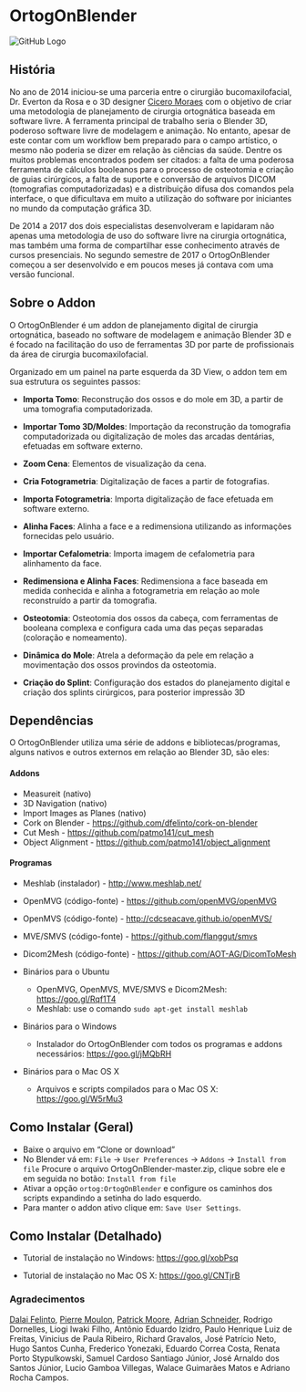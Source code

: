 **OrtogOnBlender**
==================
![GitHub Logo](http://www.ciceromoraes.com.br/ups/OrtogOnBlender.jpg)
<h2>História</h2>

No ano de 2014 iniciou-se uma parceria entre o cirurgião bucomaxilofacial, Dr. Everton da Rosa e o 3D designer [Cicero Moraes](http://www.ciceromoraes.com.br) com o objetivo de criar uma metodologia de planejamento de cirurgia ortognática baseada em software livre. A ferramenta principal de trabalho seria o Blender 3D, poderoso software livre de modelagem e animação. No entanto, apesar de este contar com um workflow bem preparado para o campo artístico, o mesmo não poderia se dizer em relação às ciências da saúde. Dentre os muitos problemas encontrados podem ser citados: a falta de uma poderosa ferramenta de cálculos booleanos para o processo de osteotomia e criação de guias cirúrgicos, a falta de suporte e conversão de  arquivos DICOM (tomografias computadorizadas) e a distribuição difusa dos comandos pela interface, o que  dificultava em muito a utilização do software por iniciantes no mundo da computação gráfica 3D.

De 2014 a 2017 dos dois especialistas desenvolveram e lapidaram não apenas uma metodologia de uso do software livre na cirurgia ortognática, mas também uma forma de compartilhar esse conhecimento através de cursos presenciais. No segundo semestre de 2017 o OrtogOnBlender começou a ser desenvolvido e em poucos meses já contava com uma versão funcional.

<h2>Sobre o Addon</h2>

O OrtogOnBlender é um addon de planejamento digital de cirurgia ortognática, baseado no software de modelagem e animação Blender 3D e é focado na facilitação do uso de ferramentas 3D por parte de profissionais da área de cirurgia bucomaxilofacial.

Organizado em um painel na parte esquerda da 3D View, o addon tem em sua estrutura os seguintes passos:

* **Importa Tomo**: Reconstrução dos ossos e do mole em 3D, a partir de uma tomografia computadorizada.

* **Importar Tomo 3D/Moldes**: Importação da reconstrução da tomografia computadorizada ou digitalização de moles das arcadas dentárias, efetuadas em software externo.

* **Zoom Cena**: Elementos de visualização da cena.

* **Cria Fotogrametria**: Digitalização de faces a partir de fotografias.

* **Importa Fotogrametria**: Importa digitalização de face efetuada em software externo.

* **Alinha  Faces**: Alinha a face e a redimensiona utilizando as informações fornecidas pelo usuário.

* **Importar Cefalometria**: Importa imagem de cefalometria para alinhamento da face.

* **Redimensiona e Alinha Faces**: Redimensiona a face baseada em medida conhecida e alinha a fotogrametria em relação ao mole reconstruído a partir da tomografia.

* **Osteotomia**: Osteotomia dos ossos da cabeça, com ferramentas de booleana complexa e configura cada uma das peças separadas (coloração e nomeamento).

* **Dinâmica do Mole**: Atrela a deformação da pele em relação a movimentação dos ossos provindos da osteotomia.

* **Criação do Splint**: Configuração dos estados do planejamento digital e criação dos splints cirúrgicos, para posterior impressão 3D

<h2>Dependências</h2>

O OrtogOnBlender utiliza uma série de addons e bibliotecas/programas, alguns nativos e outros externos em relação ao Blender 3D, são eles:

<h4>Addons</h4>

* Measureit (nativo)
* 3D Navigation (nativo)
* Import Images as Planes (nativo)
* Cork on Blender - https://github.com/dfelinto/cork-on-blender	
* Cut Mesh - https://github.com/patmo141/cut_mesh
* Object Alignment - https://github.com/patmo141/object_alignment

<h4>Programas</h4>

* Meshlab (instalador) - http://www.meshlab.net/
* OpenMVG (código-fonte) - https://github.com/openMVG/openMVG
* OpenMVS (código-fonte) - http://cdcseacave.github.io/openMVS/
* MVE/SMVS (código-fonte) - https://github.com/flanggut/smvs
* Dicom2Mesh (código-fonte) - https://github.com/AOT-AG/DicomToMesh

* Binários para o Ubuntu
	* OpenMVG, OpenMVS, MVE/SMVS e Dicom2Mesh: https://goo.gl/Rqf1T4
	* Meshlab: use o comando ```sudo apt-get install meshlab```

* Binários para o Windows
	* Instalador do OrtogOnBlender com todos os programas e addons necessários: https://goo.gl/jMQbRH

* Binários para o Mac OS X
	* Arquivos e scripts compilados para o Mac OS X: https://goo.gl/W5rMu3

<h2>Como Instalar (Geral)</h2>

* Baixe o arquivo em “Clone or download”
* No Blender vá em: `File` → `User Preferences` → `Addons` → `Install from file` Procure o arquivo OrtogOnBlender-master.zip, clique sobre ele e em seguida no botão: `Install from file`
* Ativar a opção `ortog:OrtogOnBlender` e configure os caminhos dos scripts expandindo a setinha do lado esquerdo.
* Para manter o addon ativo clique em: `Save User Settings`.

<h2>Como Instalar (Detalhado)</h2>

* Tutorial de instalação no Windows: https://goo.gl/xobPsq

* Tutorial de instalação no Mac OS X: https://goo.gl/CNTjrB


<h3>Agradecimentos</h3>

[Dalai Felinto](https://github.com/dfelinto/), [Pierre Moulon](https://github.com/pmoulon), [Patrick Moore](https://github.com/patmo141/), [Adrian Schneider](https://github.com/eidelen), Rodrigo Dornelles, Liogi Iwaki Filho, Antônio Eduardo Izidro, Paulo Henrique  Luiz de Freitas, Vinicius de Paula Ribeiro, Richard Gravalos, José Patrício Neto, Hugo Santos Cunha, Frederico Yonezaki, Eduardo Correa Costa, Renata Porto Stypulkowski, Samuel Cardoso Santiago Júnior, José Arnaldo dos Santos Júnior, Lucio Gamboa Villegas, Walace Guimarães Matos e Adriano Rocha Campos.
